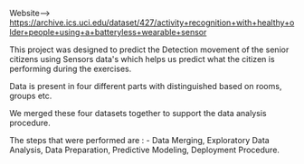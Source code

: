 Website--> https://archive.ics.uci.edu/dataset/427/activity+recognition+with+healthy+older+people+using+a+batteryless+wearable+sensor

This project was designed to predict the Detection movement of the senior citizens using Sensors data's which helps us predict what the citizen is performing during the exercises.

Data is present in four different parts with distinguished based on rooms, groups etc.

We merged these four datasets together to support the data analysis procedure.

The steps that were performed are : - Data Merging, Exploratory Data Analysis, Data Preparation, Predictive Modeling, Deployment Procedure.


